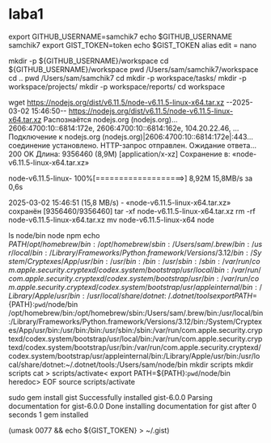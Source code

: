 # laba1
export GITHUB_USERNAME=samchik7
echo $GITHUB_USERNAME
samchik7
export GIST_TOKEN=token
echo $GIST_TOKEN
alias edit = nano



mkdir -p ${GITHUB_USERNAME}/workspace
cd ${GITHUB_USERNAME}/workspace
pwd
/Users/sam/samchik7/workspace
cd ..
pwd
/Users/sam/samchik7
cd
mkdir -p workspace/tasks/
mkdir -p workspace/projects/
mkdir -p workspace/reports/
cd workspace




wget https://nodejs.org/dist/v6.11.5/node-v6.11.5-linux-x64.tar.xz
--2025-03-02 15:46:50--  https://nodejs.org/dist/v6.11.5/node-v6.11.5-linux-x64.tar.xz
Распознаётся nodejs.org (nodejs.org)… 2606:4700:10::6814:172e, 2606:4700:10::6814:162e, 104.20.22.46, ...
Подключение к nodejs.org (nodejs.org)|2606:4700:10::6814:172e|:443... соединение установлено.
HTTP-запрос отправлен. Ожидание ответа… 200 OK
Длина: 9356460 (8,9M) [application/x-xz]
Сохранение в: «node-v6.11.5-linux-x64.tar.xz»

node-v6.11.5-linux- 100%[===================>]   8,92M  15,8MB/s    за 0,6s    

2025-03-02 15:46:51 (15,8 MB/s) - «node-v6.11.5-linux-x64.tar.xz» сохранён [9356460/9356460]
tar -xf node-v6.11.5-linux-x64.tar.xz
rm -rf node-v6.11.5-linux-x64.tar.xz
mv node-v6.11.5-linux-x64 node









ls node/bin
node	npm
echo ${PATH}
/opt/homebrew/bin:/opt/homebrew/sbin:/Users/sam/.brew/bin:/usr/local/bin:/Library/Frameworks/Python.framework/Versions/3.12/bin:/System/Cryptexes/App/usr/bin:/usr/bin:/bin:/usr/sbin:/sbin:/var/run/com.apple.security.cryptexd/codex.system/bootstrap/usr/local/bin:/var/run/com.apple.security.cryptexd/codex.system/bootstrap/usr/bin:/var/run/com.apple.security.cryptexd/codex.system/bootstrap/usr/appleinternal/bin:/Library/Apple/usr/bin:/usr/local/share/dotnet:~/.dotnet/tools
export PATH=${PATH}:`pwd`/node/bin
/opt/homebrew/bin:/opt/homebrew/sbin:/Users/sam/.brew/bin:/usr/local/bin:/Library/Frameworks/Python.framework/Versions/3.12/bin:/System/Cryptexes/App/usr/bin:/usr/bin:/bin:/usr/sbin:/sbin:/var/run/com.apple.security.cryptexd/codex.system/bootstrap/usr/local/bin:/var/run/com.apple.security.cryptexd/codex.system/bootstrap/usr/bin:/var/run/com.apple.security.cryptexd/codex.system/bootstrap/usr/appleinternal/bin:/Library/Apple/usr/bin:/usr/local/share/dotnet:~/.dotnet/tools:/Users/sam/node/bin
mkdir scripts
mkdir scripts
cat > scripts/activate<<EOF
heredoc> export PATH=\${PATH}:`pwd`/node/bin
heredoc> 
EOF
source scripts/activate




sudo gem install gist
Successfully installed gist-6.0.0
Parsing documentation for gist-6.0.0
Done installing documentation for gist after 0 seconds
1 gem installed




(umask 0077 && echo ${GIST_TOKEN} > ~/.gist)


